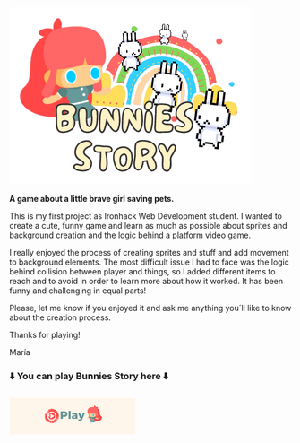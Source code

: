  
 ![bunnies_logo](https://github.com/MaGaBoo/ironhack-videogame-project/blob/master/assets/images/Game%20logo_cut.png)
 
**A game about a little brave girl saving pets.**

This is my first project as Ironhack Web Development student. 
I wanted to create a cute, funny game and learn as much as possible about sprites and background creation and the logic behind a platform video game.

I really enjoyed the process of creating sprites and stuff and add movement to background elements. The most difficult issue I had to face was the logic behind collision between player and things, so I added different items to reach and to avoid in order to learn more about how it worked. It has been funny and challenging in equal parts!

Please, let me know if you enjoyed it and ask me anything you´ll like to know about the creation process.

Thanks for playing!

María

 ### ⬇️ You can play Bunnies Story here ⬇️ <h3>

<a href="https://magaboo.github.io/ironhack-videogame-project/" rel="nofollow">
<img src="https://github.com/MaGaBoo/ironhack-videogame-project/blob/master/assets/images/Play.png">
 

